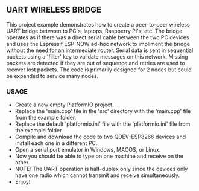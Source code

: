 ## UART WIRELESS BRIDGE

This project example demonstrates how to create a peer-to-peer wireless UART bridge between to PC's, laptops, Raspberry Pi's, etc.
The bridge operates as if there was a direct serial cable between the two PC devices and uses the Espressif ESP-NOW ad-hoc network to impliment the bridge without the need for an intermediate router.
Serial data is sent in sequential packets using a 'filter' key to validate messages on this network. Missing packets are detected if they are out of sequence and retries are used to recover lost packets.
The code is primarily designed for 2 nodes but could be expanded to service many nodes.

### USAGE
- Create a new empty PlatformIO project.
- Replace the 'main.cpp' file in the 'src' directory with the 'main.cpp' file from the example folder.
- Replace the default 'platformio.ini' file with the 'platformio.ini' file from the example folder.
- Compile and download the code to two QDEV-ESP8266 devices and install each one in a different PC.
- Open a serial port emulator in Windows, MACOS, or Linux.
- Now you should be able to type on one machine and receive on the other.
- NOTE: The UART operation is half-duplex only since the devices only have one radio which cannot transmit and receive simultaneously.
- Enjoy!
